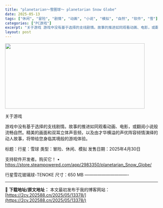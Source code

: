 ```yaml
---
title: "planetarian～雪圏球～ planetarian Snow Globe"
date: 2025-05-13
tags: ["休闲", "冒险", "剧情", "动画", "小说", "模拟", "自然", "软件", "雪"]
categories: ["PC游戏"]
excerpt: "关于游戏 游戏中没有基于选择的支线剧情。故事的推进如同观看动画、电影，或翻阅小说般流畅自然。精美的画面和双耳立体声音频，以及由才华横溢的声优阵容倾情演绎的动人故事，将带给您身临其境般的游戏体验。 标题：行星：雪球 类型：冒险、休闲、模拟 发售日期：2025年4月30日 支持软件开发者。购买它！ • &hellip;"
layout: post
---
```


<img src="https://2cy.202588.cn/wp-content/uploads/2025/05/202505130327154.webp" alt="" width="460" height="215" class="aligncenter size-full wp-image-13379" />

关于游戏

游戏中没有基于选择的支线剧情。故事的推进如同观看动画、电影，或翻阅小说般流畅自然。精美的画面和双耳立体声音频，以及由才华横溢的声优阵容倾情演绎的动人故事，将带给您身临其境般的游戏体验。

标题：行星：雪球
类型：冒险、休闲、模拟
发售日期：2025年4月30日

支持软件开发者。购买它！
• https://store.steampowered.com/app/2983350/planetarian_Snow_Globe/

行星雪花玻璃球-TENOKE
尺寸：650 MB
——————————- 

---
📖 **下载地址/原文地址：** 本文最初发布于我的博客网站：[https://2cy.202588.cn/2025/05/13378/](https://2cy.202588.cn/2025/05/13378/)
